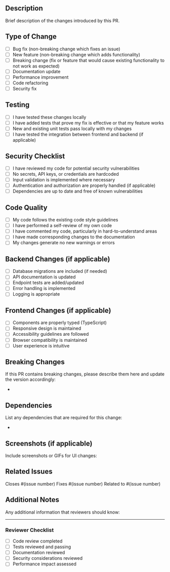 ## Description

Brief description of the changes introduced by this PR.

## Type of Change

- [ ] Bug fix (non-breaking change which fixes an issue)
- [ ] New feature (non-breaking change which adds functionality)
- [ ] Breaking change (fix or feature that would cause existing functionality to not work as expected)
- [ ] Documentation update
- [ ] Performance improvement
- [ ] Code refactoring
- [ ] Security fix

## Testing

- [ ] I have tested these changes locally
- [ ] I have added tests that prove my fix is effective or that my feature works
- [ ] New and existing unit tests pass locally with my changes
- [ ] I have tested the integration between frontend and backend (if applicable)

## Security Checklist

- [ ] I have reviewed my code for potential security vulnerabilities
- [ ] No secrets, API keys, or credentials are hardcoded
- [ ] Input validation is implemented where necessary
- [ ] Authentication and authorization are properly handled (if applicable)
- [ ] Dependencies are up to date and free of known vulnerabilities

## Code Quality

- [ ] My code follows the existing code style guidelines
- [ ] I have performed a self-review of my own code
- [ ] I have commented my code, particularly in hard-to-understand areas
- [ ] I have made corresponding changes to the documentation
- [ ] My changes generate no new warnings or errors

## Backend Changes (if applicable)

- [ ] Database migrations are included (if needed)
- [ ] API documentation is updated
- [ ] Endpoint tests are added/updated
- [ ] Error handling is implemented
- [ ] Logging is appropriate

## Frontend Changes (if applicable)

- [ ] Components are properly typed (TypeScript)
- [ ] Responsive design is maintained
- [ ] Accessibility guidelines are followed
- [ ] Browser compatibility is maintained
- [ ] User experience is intuitive

## Breaking Changes

If this PR contains breaking changes, please describe them here and update the version accordingly:

- 

## Dependencies

List any dependencies that are required for this change:

- 

## Screenshots (if applicable)

Include screenshots or GIFs for UI changes:

## Related Issues

Closes #(issue number)
Fixes #(issue number)
Related to #(issue number)

## Additional Notes

Any additional information that reviewers should know:

---

### Reviewer Checklist

- [ ] Code review completed
- [ ] Tests reviewed and passing
- [ ] Documentation reviewed
- [ ] Security considerations reviewed
- [ ] Performance impact assessed